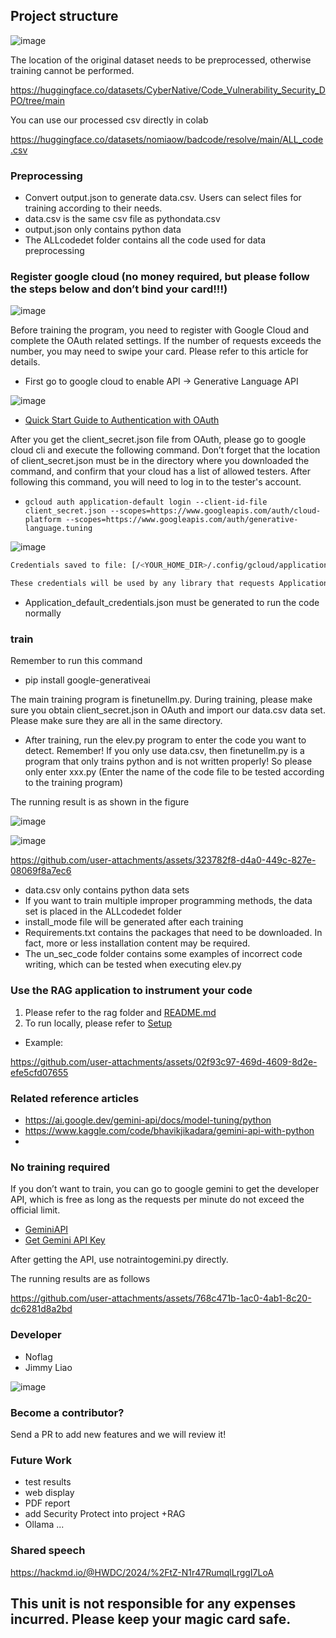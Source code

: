 
## Project structure 

![image](https://github.com/user-attachments/assets/4faf920e-cf15-413b-b7b8-a8708921b05f)

The location of the original dataset needs to be preprocessed, otherwise training cannot be performed.

https://huggingface.co/datasets/CyberNative/Code_Vulnerability_Security_DPO/tree/main

You can use our processed csv directly in colab

https://huggingface.co/datasets/nomiaow/badcode/resolve/main/ALL_code.csv

### Preprocessing
+ Convert output.json to generate data.csv. Users can select files for training according to their needs.
+ data.csv is the same csv file as pythondata.csv
+ output.json only contains python data
+ The ALLcodedet folder contains all the code used for data preprocessing

### Register google cloud (no money required, but please follow the steps below and don’t bind your card!!!)

![image](https://github.com/user-attachments/assets/0bd67832-0ba6-4fa1-8ab5-a603b92e212d)


Before training the program, you need to register with Google Cloud and complete the OAuth related settings. If the number of requests exceeds the number, you may need to swipe your card. Please refer to this article for details.
+ First go to google cloud to enable API -> Generative Language API

![image](https://github.com/user-attachments/assets/18be6fa6-ddd4-483e-b64e-c9e1c6401f19)


+ [Quick Start Guide to Authentication with OAuth](https://ai.google.dev/gemini-api/docs/oauth)

After you get the client_secret.json file from OAuth, please go to google cloud cli and execute the following command. Don’t forget that the location of client_secret.json must be in the directory where you downloaded the command, and confirm that your cloud has a list of allowed testers. After following this command, you will need to log in to the tester's account.

+ `gcloud auth application-default login --client-id-file client_secret.json --scopes=https://www.googleapis.com/auth/cloud-platform --scopes=https://www.googleapis.com/auth/generative-language.tuning`

![image](https://github.com/user-attachments/assets/b7af2675-c49d-471a-88de-51649437c28e)


```bash
Credentials saved to file: [/<YOUR_HOME_DIR>/.config/gcloud/application_default_credentials.json]

These credentials will be used by any library that requests Application Default Credentials (ADC).
```
+ Application_default_credentials.json must be generated to run the code normally

### train

Remember to run this command
+ pip install google-generativeai

The main training program is finetunellm.py. During training, please make sure you obtain client_secret.json in OAuth and import our data.csv data set. Please make sure they are all in the same directory.

+ After training, run the elev.py program to enter the code you want to detect. Remember! If you only use data.csv, then finetunellm.py is a program that only trains python and is not written properly! So please only enter xxx.py (Enter the name of the code file to be tested according to the training program)

The running result is as shown in the figure

![image](https://github.com/user-attachments/assets/7af23a6e-a51d-4080-b078-61a71d97a793)

![image](https://github.com/user-attachments/assets/152585e1-b48c-4014-a38d-fcd31a51c86a)

https://github.com/user-attachments/assets/323782f8-d4a0-449c-827e-08069f8a7ec6


+ data.csv only contains python data sets
+ If you want to train multiple improper programming methods, the data set is placed in the ALLcodedet folder
+ install_mode file will be generated after each training
+ Requirements.txt contains the packages that need to be downloaded. In fact, more or less installation content may be required.
+ The un_sec_code folder contains some examples of incorrect code writing, which can be tested when executing elev.py


### Use the RAG application to instrument your code
1. Please refer to the rag folder and [README.md](./rag/README.md)
2. To run locally, please refer to [Setup](./rag/docs/setup.md)

- Example:

https://github.com/user-attachments/assets/02f93c97-469d-4609-8d2e-efe5cfd07655



### Related reference articles
+ https://ai.google.dev/gemini-api/docs/model-tuning/python
+ https://www.kaggle.com/code/bhavikjikadara/gemini-api-with-python
+ 
### No training required
If you don’t want to train, you can go to google gemini to get the developer API, which is free as long as the requests per minute do not exceed the official limit.
+ [GeminiAPI](https://ai.google.dev/gemini-api?gad_source=1&gclid=Cj0KCQjwsPCyBhD4ARIsAPaaRf0hB9zSvwr530f4nt47I5Vr8wfllZyFwQIqlppBKxtoMRwB7iY9lEgaAoo0EALw_wcB&hl=zh-tw)
+ [Get Gemini API Key](https://aistudio.google.com/app/apikey)
  
After getting the API, use notraintogemini.py directly.

The running results are as follows


https://github.com/user-attachments/assets/768c471b-1ac0-4ab1-8c20-dc6281d8a2bd

### Developer
+ Noflag
+ Jimmy Liao

![image](https://github.com/user-attachments/assets/c85edf1c-f8d0-4bc2-8e6a-5792096217d5)

### Become a contributor?
Send a PR to add new features and we will review it!

### Future Work
+ test results
 + web display
 + PDF report
 + add Security Protect into project
+RAG
+ Ollama
...

### Shared speech

https://hackmd.io/@HWDC/2024/%2FtZ-N1r47RumqlLrggI7LoA


## This unit is not responsible for any expenses incurred. Please keep your magic card safe.
